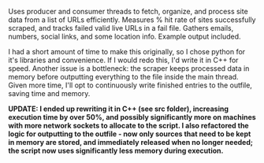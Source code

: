 Uses producer and consumer threads to fetch, organize, and process site data from a list of URLs efficiently. Measures % hit rate of sites successfully scraped, and tracks failed valid live URLs in a fail file. Gathers emails, numbers, social links, and some location info. Example output included. 

I had a short amount of time to make this originally, so I chose python for it's libraries and convenience. If I would redo this, I'd write it in C++ for speed. Another issue is a bottleneck: the scraper keeps processed data in memory before outputting everything to the file inside the main thread. Given more time, I'll opt to continuously write finished entries to the outfile, saving time and memory.

**UPDATE: I ended up rewriting it in C++ (see src folder), increasing execution time by over 50%, and possibly significantly more on machines with more network sockets to allocate to the script. I also refactored the logic for outputting to the outfile - now only sources that need to be kept in memory are stored, and immediately released when no longer needed; the script now uses significantly less memory during execution.**
